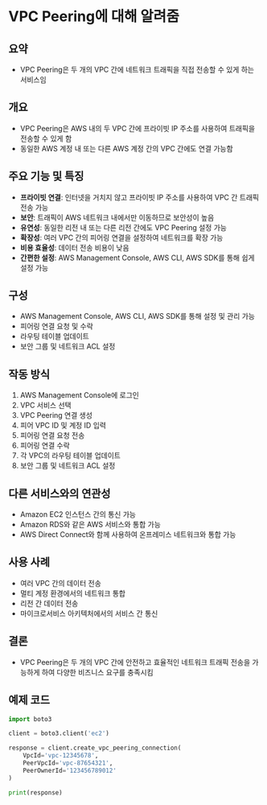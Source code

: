 # VPC Peering에 대해 알려줌

## 요약
- VPC Peering은 두 개의 VPC 간에 네트워크 트래픽을 직접 전송할 수 있게 하는 서비스임

## 개요
- VPC Peering은 AWS 내의 두 VPC 간에 프라이빗 IP 주소를 사용하여 트래픽을 전송할 수 있게 함
- 동일한 AWS 계정 내 또는 다른 AWS 계정 간의 VPC 간에도 연결 가능함

## 주요 기능 및 특징
- **프라이빗 연결**: 인터넷을 거치지 않고 프라이빗 IP 주소를 사용하여 VPC 간 트래픽 전송 가능
- **보안**: 트래픽이 AWS 네트워크 내에서만 이동하므로 보안성이 높음
- **유연성**: 동일한 리전 내 또는 다른 리전 간에도 VPC Peering 설정 가능
- **확장성**: 여러 VPC 간의 피어링 연결을 설정하여 네트워크를 확장 가능
- **비용 효율성**: 데이터 전송 비용이 낮음
- **간편한 설정**: AWS Management Console, AWS CLI, AWS SDK를 통해 쉽게 설정 가능

## 구성
- AWS Management Console, AWS CLI, AWS SDK를 통해 설정 및 관리 가능
- 피어링 연결 요청 및 수락
- 라우팅 테이블 업데이트
- 보안 그룹 및 네트워크 ACL 설정

## 작동 방식
1. AWS Management Console에 로그인
2. VPC 서비스 선택
3. VPC Peering 연결 생성
4. 피어 VPC ID 및 계정 ID 입력
5. 피어링 연결 요청 전송
6. 피어링 연결 수락
7. 각 VPC의 라우팅 테이블 업데이트
8. 보안 그룹 및 네트워크 ACL 설정

## 다른 서비스와의 연관성
- Amazon EC2 인스턴스 간의 통신 가능
- Amazon RDS와 같은 AWS 서비스와 통합 가능
- AWS Direct Connect와 함께 사용하여 온프레미스 네트워크와 통합 가능

## 사용 사례
- 여러 VPC 간의 데이터 전송
- 멀티 계정 환경에서의 네트워크 통합
- 리전 간 데이터 전송
- 마이크로서비스 아키텍처에서의 서비스 간 통신

## 결론
- VPC Peering은 두 개의 VPC 간에 안전하고 효율적인 네트워크 트래픽 전송을 가능하게 하여 다양한 비즈니스 요구를 충족시킴

## 예제 코드
```python
import boto3

client = boto3.client('ec2')

response = client.create_vpc_peering_connection(
    VpcId='vpc-12345678',
    PeerVpcId='vpc-87654321',
    PeerOwnerId='123456789012'
)

print(response)
```